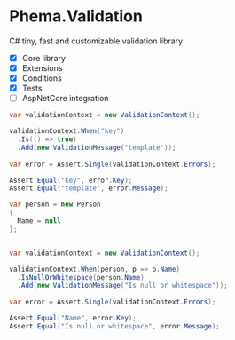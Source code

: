 # Phema.Validation

C# tiny, fast and customizable validation library

- [x] Core library
- [x] Extensions
- [x] Conditions
- [x] Tests
- [ ] AspNetCore integration

```csharp
var validationContext = new ValidationContext();

validationContext.When("key")
  .Is(() => true)
  .Add(new ValidationMessage("template"));
  
var error = Assert.Single(validationContext.Errors);

Assert.Equal("key", error.Key);
Assert.Equal("template", error.Message);
```

```csharp
var person = new Person
{
  Name = null
};


var validationContext = new ValidationContext();

validationContext.When(person, p => p.Name)
  .IsNullOrWhitespace(person.Name)
  .Add(new ValidationMessage("Is null or whitespace"));
  
var error = Assert.Single(validationContext.Errors);

Assert.Equal("Name", error.Key);
Assert.Equal("Is null or whitespace", error.Message);
```
